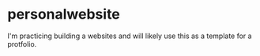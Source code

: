 # personalwebsite

I'm practicing building a websites and will likely use this as a template for a protfolio.
